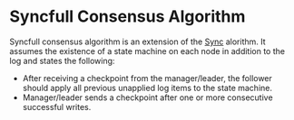 # Syncfull Consensus Algorithm
Syncfull consensus algorithm is an extension of the 
[Sync](https://github.com/ymz-ncnk/sync-consensus-algorithm/blob/main/Sync%20Consensus%20Algorithm.md) 
alorithm. It assumes the existence of a state machine on each node in addition 
to the log and states the following:
- After receiving a checkpoint from the manager/leader, the follower should 
  apply all previous unapplied log items to the state machine.
- Manager/leader sends a checkpoint after one or more consecutive successful 
  writes.
	
